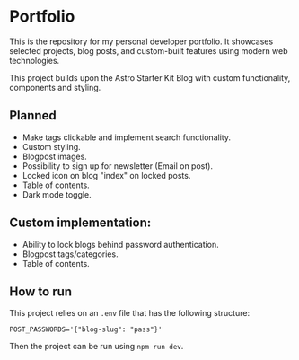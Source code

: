 # Portfolio
This is the repository for my personal developer portfolio. It showcases selected projects, blog posts, and custom-built features using modern web technologies.

This project builds upon the Astro Starter Kit Blog with custom functionality, components and styling.

## Planned
- Make tags clickable and implement search functionality.
- Custom styling.
- Blogpost images.
- Possibility to sign up for newsletter (Email on post).
- Locked icon on blog "index" on locked posts.
- Table of contents.
- Dark mode toggle.

## Custom implementation:
- Ability to lock blogs behind password authentication.
- Blogpost tags/categories.
- Table of contents.

## How to run
This project relies on an ``.env`` file that has the following structure:
```
POST_PASSWORDS='{"blog-slug": "pass"}'
```

Then the project can be run using ``npm run dev``.